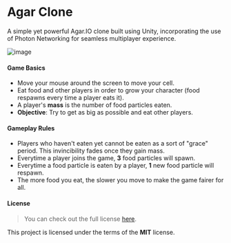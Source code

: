 Agar Clone
=============


A simple yet powerful Agar.IO clone built using Unity, incorporating the use of Photon Networking for seamless multiplayer experience.

![image](https://github.com/TheColours/Agar-Solo/assets/97489339/be56a8ea-2dbe-4b7a-b3f3-f443ab3d94a9)


#### Game Basics

- Move your mouse around the screen to move your cell.
- Eat food and other players in order to grow your character (food respawns every time a player eats it).
- A player's **mass** is the number of food particles eaten.
- **Objective**: Try to get as big as possible and eat other players.

#### Gameplay Rules

- Players who haven't eaten yet cannot be eaten as a sort of "grace" period. This invincibility fades once they gain mass.
- Everytime a player joins the game, **3** food particles will spawn.
- Everytime a food particle is eaten by a player, **1** new food particle will respawn.
- The more food you eat, the slower you move to make the game fairer for all.

#### License

> You can check out the full license [here](https://github.com/TheColours/AGAR-SOLO/blob/main/LICENSE).

This project is licensed under the terms of the **MIT** license.
